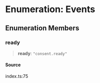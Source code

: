 # Enumeration: Events

## Enumeration Members

### ready

> **ready**: `"consent.ready"`

#### Source

index.ts:75
